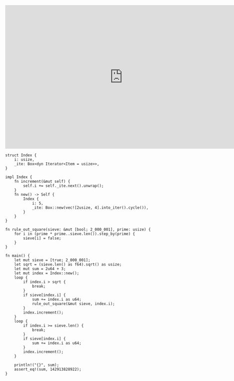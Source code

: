 <html><iframe src="https://docs.google.com/presentation/d/e/2PACX-1vSDrcKWHFjeKXjPU8Imn_bIxq0SFnTdaY00LN6i4LCVPSkAm-zdfUxqIJOYvKLibFpK3WCuqaSmrEQS/embed?start=false&loop=false&delayms=60000" frameborder="0" width="750" height="460" allowfullscreen="true" mozallowfullscreen="true" webkitallowfullscreen="true"></iframe></html>

```rust,editable
struct Index {
    i: usize,
    _ite: Box<dyn Iterator<Item = usize>>,
}

impl Index {
    fn increment(&mut self) {
        self.i += self._ite.next().unwrap();
    }
    fn new() -> Self {
        Index {
            i: 5,
            _ite: Box::new(vec![2usize, 4].into_iter().cycle()),
        }
    }
}

fn rule_out_square(sieve: &mut [bool; 2_000_001], prime: usize) {
    for i in (prime * prime..sieve.len()).step_by(prime) {
        sieve[i] = false;
    }
}

fn main() {
    let mut sieve = [true; 2_000_001];
    let sqrt = (sieve.len() as f64).sqrt() as usize;
    let mut sum = 2u64 + 3;
    let mut index = Index::new();
    loop {
        if index.i > sqrt {
            break;
        }
        if sieve[index.i] {
            sum += index.i as u64;
            rule_out_square(&mut sieve, index.i);
        }
        index.increment();
    }
    loop {
        if index.i >= sieve.len() {
            break;
        }
        if sieve[index.i] {
            sum += index.i as u64;
        }
        index.increment();
    }

    println!("{}", sum);
    assert_eq!(sum, 142913828922);
}
```
